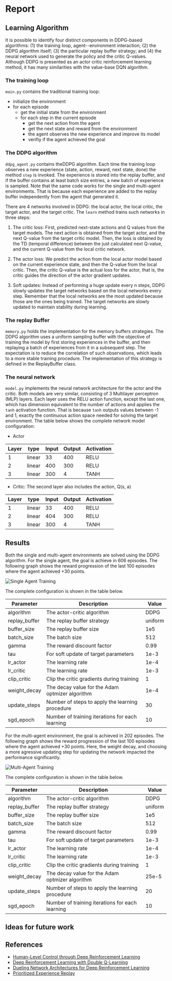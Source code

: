 [//]: # (Image References)

[image1]: https://drive.google.com/uc?id=1ET-CutV_uBdrM6w_u4Sw7MOkkFSz4juE "Single Agent Training"
[image2]: https://drive.google.com/uc?id=1qYKBiuLU_IXYDtzVaDLhK0pjVJeIm_gs "Multi-Agent Training"

# Report

## Learning Algorithm

It is possible to identify four distinct components in DDPG-based algorithms: (1) the training loop, agent--environment interaction; (2) the DDPG algorithm itself; (3) the particular replay buffer strategy; and (4) the neural network used to generate the policy and the critic Q-values. Although DDPG is presented as an actor critic reinforcement learning method, it has many similarities with the value-base DQN algorithm.

### The training loop

`main.py` contains the traditional training loop:

- initialize the environment
- for each episode
    - get the initial state from the environment
    - for each step in the current episode
        - get the next action from the agent
        - get the next state and reward from the environment
        - the agent observes the new experience and improve its model
        - verifiy if the agent achieved the goal

### The DDPG algorithm
    
`ddpg_agent.py` contains theDDPG algorithm. Each time the training loop observes a new experience (state, action, reward, next state, done) the method `step` is invoked. The experience is stored into the replay buffer, and if the buffer contains at least batch size entries, a new batch of experience is sampled. Note that the same code works for the single and multi-agent environments. That is because each experience are added to the replay buffer independently from the agent that generated it.

There are 4 networks involved in DDPG: the local actor, the local critic, the target actor, and the target critic. The `learn` method  trains such networks in three steps:

1. The critic loss: First, predicted next-state actions and Q values from the target models. The next action is obtained from the target actor, and the next Q-value from the target critic model. Then, the loss is obtained by the TD (temporal difference) between the just calculated next Q-value, and the current Q-value from the local critic network. 

2. The actor loss: We predict the action from the local actor model based on the current experience state, and then the Q-value from the local critic. Then, the critic Q-value is the actual loss for the actor, that is, the critic guides the direction of the actor gradient updates.

3. Soft updates: Instead of performing a huge update every n steps, DDPG slowly updates the target networks based on the local networks every step. Remember that the local networks are the most updated because those are the ones being trained. The target networks are slowly updated to maintain stability during learning.

### The replay Buffer

`memory.py` holds the implementation for the memory buffers strategies. The DDPG algorithm uses a uniform sampling buffer with the objective of training the model by first storing experiences in the buffer, and then replaying a batch of experiences from it in a subsequent step. The expectation is to reduce the correlation of such observations, which leads to a more stable training procedure. The implementation of this strategy is defined in the ReplayBuffer class.

### The neural network

`model.py` implements the neural network architecture for the actor and the critic. Both models are very similar, consisting of 3 Multilayer perceptron (MLP) layers. Each layer uses the RELU action function, except the last one, which has dimension equivalent to the number of actions and applies the `tanh` activation function. That is because `tanh` outputs values between -1 and 1, exactly the continuous action space needed for solving the target environment. The table below shows the complete network model configuration:

- Actor

| Layer |  type  | Input | Output | Activation |
| ----- | ------ | ----- | ------ | ---------- |
| 1     | linear | 33    | 400    | RELU       |
| 2     | linear | 400   | 300    | RELU       |
| 3     | linear | 300   | 4      | TANH       |

- Critic: The second layer also includes the action, Q(s, a)

| Layer |  type  | Input | Output | Activation |
| ----- | ------ | ----- | ------ | ---------- |
| 1     | linear | 33    | 400    | RELU       |
| 2     | linear | 404   | 300    | RELU       |
| 3     | linear | 300   | 4      | TANH       |

## Results

Both the single and multi-agent environments are solved using the DDPG algorithm. For the single agent, the goal is achieve in 606 episodes. The following graph shows the reward progression of the last 100 episodes where the agent achieved +30 points.

![Single Agent Training][image1]

The complete configuration is shown in the table below.

| Parameter       | Description                                        | Value    |
| --------------- | -------------------------------------------------- | -------- |
| algorithm       | The actor-critic algorithm                         | DDPG     |
| replay_buffer   | The replay buffer strategy                         | uniform  |
| buffer_size     | The replay buffer size                             | 1e5      |
| batch_size      | The batch size                                     | 512      |
| gamma           | The reward discount factor                         | 0.99     |
| tau             | For soft update of target parameters               | 1e-3     |
| lr_actor        | The learning rate                                  | 1e-4     |
| lr_critic       | The learning rate                                  | 1e-3     |
| clip_critic     | Clip the critic gradients during training          | 1        |
| weight_decay    | The decay value for the Adam optmizer algorithm    | 1e-4     |
| update_steps    | Number of steps to apply the learning procedure    | 30       |
| sgd_epoch       | Number of training iterations for each learning    | 10       |

For the multi-agent environment, the goal is achieved in 202 episodes. The following graph shows the reward progression of the last 100 episodes where the agent achieved +30 points. Here, the weight decay, and choosing a more agressive updating step for updating the network impacted the performance significantly.

![Multi-Agent Training][image2]

The complete configuration is shown in the table below.

| Parameter       | Description                                        | Value    |
| --------------- | -------------------------------------------------- | -------- |
| algorithm       | The actor-critic algorithm                         | DDPG     |
| replay_buffer   | The replay buffer strategy                         | uniform  |
| buffer_size     | The replay buffer size                             | 1e5      |
| batch_size      | The batch size                                     | 512      |
| gamma           | The reward discount factor                         | 0.99     |
| tau             | For soft update of target parameters               | 1e-3     |
| lr_actor        | The learning rate                                  | 1e-4     |
| lr_critic       | The learning rate                                  | 1e-3     |
| clip_critic     | Clip the critic gradients during training          | 1        |
| weight_decay    | The decay value for the Adam optmizer algorithm    | 25e-5    |
| update_steps    | Number of steps to apply the learning procedure    | 20       |
| sgd_epoch       | Number of training iterations for each learning    | 10       |

## Ideas for future work



## References

- [Human-Level Control through Deep Reinforcement Learning](https://storage.googleapis.com/deepmind-media/dqn/DQNNaturePaper.pdf)
- [Deep Reinforcement Learning with Double Q-Learning](https://arxiv.org/abs/1509.06461)
- [Dueling Network Architectures for Deep Reinforcement Learning](https://arxiv.org/abs/1511.06581)
- [Prioritized Experience Replay](https://arxiv.org/abs/1511.05952)
